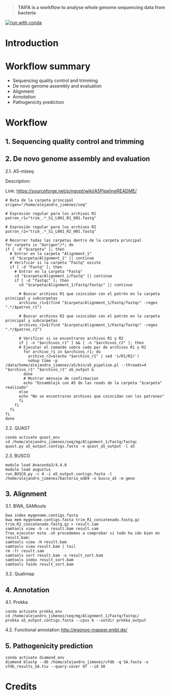 > **TAIFA is a workflow to analyse whole genome sequencing data from bacteria**
>
[![run with conda](http://img.shields.io/badge/run%20with-conda-3EB049?labelColor=000000&logo=anaconda)](https://docs.conda.io/en/latest/)

# Introduction

# Workflow summary
- Sequencing quality control and trimming
- De novo genome assembly and evaluation 
- Alignment 
- Annotation
- Pathogenicity prediction 
  
# Workflow

## 1. Sequencing quality control and trimming

## 2. De novo genome assembly and evaluation 
2.1. A5-miseq
>
Description:
>
Link: https://sourceforge.net/p/ngopt/wiki/A5PipelineREADME/  
```{bash}
# Ruta de la carpeta principal
origen="/home/alejandro_jimenez/seq"

# Expresión regular para los archivos R1
patron_r1="trim_.*_S1_L001_R1_001.fastq"

# Expresión regular para los archivos R2
patron_r2="trim_.*_S1_L001_R2_001.fastq"

# Recorrer todas las carpetas dentro de la carpeta principal
for carpeta in "$origen"/*; do
if [ -d "$carpeta" ]; then
  # Entrar en la carpeta "Alignment_1"
  cd "$carpeta/Alignment_1" || continue
  # Verificar si la carpeta "Fastq" existe
  if [ -d "Fastq" ]; then
    # Entrar en la carpeta "Fastq"
    cd "$carpeta/Alignment_1/Fastq" || continue
    if [ -d "fastqc" ]; then
      cd "$carpeta/Alignment_1/Fastq/fastqc" || continue
      
      # Buscar archivos R1 que coincidan con el patrón en la carpeta principal y subcarpetas
      archivos_r1=$(find "$carpeta/Alignment_1/Fastq/fastqc" -regex ".*/$patron_r1")

      # Buscar archivos R2 que coincidan con el patrón en la carpeta principal y subcarpetas
      archivos_r2=$(find "$carpeta/Alignment_1/Fastq/fastqc" -regex ".*/$patron_r2")
      
      # Verificar si se encontraron archivos R1 y R2
      if [ -n "$archivos_r1" ] && [ -n "$archivos_r2" ]; then
      # Ejecutar el comando sobre cada par de archivos R1 y R2
        for archivo_r1 in $archivos_r1; do
          archivo_r2=$(echo "$archivo_r1" | sed 's/R1/R2/')
          nohup time -p /data/home/alejandro_jimenez/a5/bin/a5_pipeline.pl --threads=4 "$archivo_r1" "$archivo_r2" a5_output &
        done
        # Mostrar mensaje de confirmacion
        echo "Ensamblaje con A5 de las reads de la carpeta "$carpeta" realizado"
      else
      echo "No se encontraron archivos que coincidan con los patrones"
      fi
    fi
  fi
fi
done
```

2.2. QUAST
```{bash}
conda activate quast_env
cd /home/alejandro_jimenez/seq/mg/Alignment_1/Fastq/fastqc
quast.py a5_output.contigs.fasta -o quast_a5_output -l a5
````

2.3. BUSCO
```{bash}
module load Anaconda3/4.4.0
module load augustus
run_BUSCO.py -c 4 -i a5_output.contigs.fasta -l /home/alejandro_jimenez/bacteria_odb9 -o busco_a5 -m geno 
```

## 3. Alignment
3.1. BWA, SAMtools
```{bash}
bwa index mygenome.contigs.fasta
bwa mem mygenome.contigs.fasta trim_R1_concatenado.fastq.gz trim_R2_concatenado.fastq.gz > result.sam
samtools view -b -o result.bam result.sam
Tras ejecutar este .sh procedemos a comprobar si todo ha ido bien en result.bam:
samtools view -H result.bam
samtools view result.bam | tail
rm -fr result.sam
samtools sort result.bam -o result_sort.bam
samtools index result_sort.bam
samtools faidx result_sort.bam
```

3.2. Qualimap

## 4. Annotation
4.1. Prokka
```{bash}
conda activate prokka_env
cd /home/alejandro_jimenez/seq/mg/Alignment_1/Fastq/fastqc/
prokka a5_output.contigs.fasta --cpus 6 --outdir prokka_output
```
4.2. Functional annotation
http://eggnog-mapper.embl.de/

## 5. Pathogenicity prediction
```{bash
conda activate diamond_env
diamond blastp --db /home/alejandro_jimenez/vfdb -q SA.fasta -o vfdb_results_SA.tsv --query-cover 97 --id 50
```

# Credits
